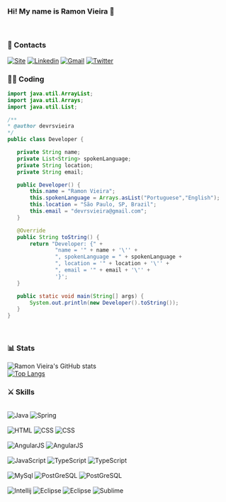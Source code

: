 ### Hi! My name is Ramon Vieira 🖖
<br/> 

<h3>📱 Contacts</h3>

[![Site](https://img.shields.io/badge/ramonvieira-0A0A0A?style=for-the-badge&logo=devdotto&logoColor=white)](https://ramonvieira.com.br)
[![Linkedin](https://img.shields.io/badge/LinkedIn-0077B5?style=for-the-badge&logo=linkedin&logoColor=white)](https://www.linkedin.com/in/rsvieira)
[![Gmail](https://img.shields.io/badge/Gmail-D14836?style=for-the-badge&logo=gmail&logoColor=white)](https://twitter.com/ramonsv89)
[![Twitter](https://img.shields.io/badge/Twitter-1DA1F2?style=for-the-badge&logo=twitter&logoColor=white)](https://twitter.com/ramonsv89)

### 👨‍💻 Coding

 ```java
import java.util.ArrayList;
import java.util.Arrays;
import java.util.List;

/**
 * @author devrsvieira
 */
public class Developer {

    private String name;
    private List<String> spokenLanguage;
    private String location;
    private String email;

    public Developer() {
        this.name = "Ramon Vieira";
        this.spokenLanguage = Arrays.asList("Portuguese","English");
        this.location = "São Paulo, SP, Brazil";
        this.email = "devrsvieira@gmail.com";
    }

    @Override
    public String toString() {
        return "Developer: {" +
                "name = '" + name + '\'' +
                ", spokenLanguage = " + spokenLanguage +
                ", location = '" + location + '\'' +
                ", email = '" + email + '\'' +
                '}';
    }

    public static void main(String[] args) {
        System.out.println(new Developer().toString());
    }
}
```
</br>
<h3> 📊 Stats </h3>

![Ramon Vieira's GitHub stats](https://github-readme-stats.vercel.app/api?username=rsvieira&show_icons=true&theme=synthwave)
<br/>
[![Top Langs](https://github-readme-stats.vercel.app/api/top-langs/?username=rsvieira)](https://github.com/anuraghazra/github-readme-stats)


<h3>⚔️ Skills</h3>

<div style="display: inline_block"><br/> 
    <img alt="Java" src="https://img.shields.io/badge/Java-ED8B00?style=for-the-badge&logo=java&logoColor=white">
    <img alt="Spring" src="https://img.shields.io/badge/Spring-6DB33F?style=for-the-badge&logo=spring&logoColor=white">
</div>

<br/>
<div style="display: inline_block">
    <img alt="HTML" src="https://img.shields.io/badge/HTML-239120?style=for-the-badge&logo=html5&logoColor=white">
    <img alt="CSS" src="https://img.shields.io/badge/CSS-239120?&style=for-the-badge&logo=css3&logoColor=white">    
    <img alt="CSS" src="https://img.shields.io/badge/Bootstrap-563D7C?style=for-the-badge&logo=bootstrap&logoColor=white">
    
</div>

<br/>
<div style="display: inline_block">
    <img alt="AngularJS" src="https://img.shields.io/badge/AngularJS-E23237?style=for-the-badge&logo=angularjs&logoColor=white">    
    <img alt="AngularJS" src="https://img.shields.io/badge/Angular-DD0031?style=for-the-badge&logo=angular&logoColor=white">    
    
</div>

<br/>
<div style="display: inline_block">
    <img alt="JavaScript" src="https://img.shields.io/badge/JavaScript-323330?style=for-the-badge&logo=javascript&logoColor=F7DF1E">
    <img alt="TypeScript" src="https://img.shields.io/badge/jQuery-0769AD?style=for-the-badge&logo=jquery&logoColor=white">
    <img alt="TypeScript" src="https://img.shields.io/badge/TypeScript-007ACC?style=for-the-badge&logo=typescript&logoColor=white">    
    
</div>

<br/>
<div style="display: inline_block">
    <img alt="MySql" src="https://img.shields.io/badge/MySQL-00000F?style=for-the-badge&logo=mysql&logoColor=white">    
    <img alt="PostGreSQL" src="https://img.shields.io/badge/PostgreSQL-316192?style=for-the-badge&logo=postgresql&logoColor=white"> 
    <img alt="PostGreSQL" src="https://img.shields.io/badge/Oracle-F80000?style=for-the-badge&logo=Oracle&logoColor=white">
</div>

<br/>
<div style="display: inline_block">
    <img alt="Intellij" src="https://img.shields.io/badge/IntelliJ_IDEA-000000.svg?style=for-the-badge&logo=intellij-idea&logoColor=white">    
    <img alt="Eclipse" src="https://img.shields.io/badge/Eclipse-2C2255?style=for-the-badge&logo=eclipse&logoColor=white">
    <img alt="Eclipse" src="https://img.shields.io/badge/Visual_Studio_Code-0078D4?style=for-the-badge&logo=visual%20studio%20code&logoColor=white">
    <img alt="Sublime" src="https://img.shields.io/badge/sublime_text-%23575757.svg?&style=for-the-badge&logo=sublime-text&logoColor=important">
</div>
